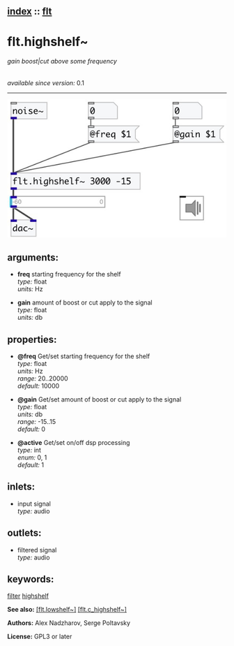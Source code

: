 [index](index.html) :: [flt](category_flt.html)
---

# flt.highshelf~

###### gain boost|cut above some frequency

*available since version:* 0.1

---




[![example](../examples/img/flt.highshelf~.jpg)](../examples/pd/flt.highshelf~.pd)



## arguments:

* **freq**
starting frequency for the shelf<br>
_type:_ float<br>
_units:_ Hz<br>

* **gain**
amount of boost or cut apply to the signal<br>
_type:_ float<br>
_units:_ db<br>





## properties:

* **@freq** 
Get/set starting frequency for the shelf<br>
_type:_ float<br>
_units:_ Hz<br>
_range:_ 20..20000<br>
_default:_ 10000<br>

* **@gain** 
Get/set amount of boost or cut apply to the signal<br>
_type:_ float<br>
_units:_ db<br>
_range:_ -15..15<br>
_default:_ 0<br>

* **@active** 
Get/set on/off dsp processing<br>
_type:_ int<br>
_enum:_ 0, 1<br>
_default:_ 1<br>



## inlets:

* input signal<br>
_type:_ audio



## outlets:

* filtered signal<br>
_type:_ audio



## keywords:

[filter](keywords/filter.html)
[highshelf](keywords/highshelf.html)



**See also:**
[\[flt.lowshelf~\]](flt.lowshelf~.html)
[\[flt.c_highshelf~\]](flt.c_highshelf~.html)




**Authors:** Alex Nadzharov, Serge Poltavsky




**License:** GPL3 or later





